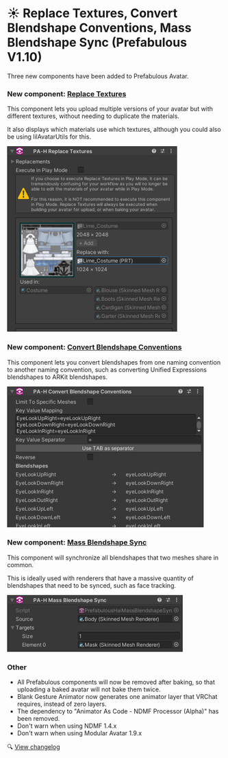 ﻿# ☀️ Replace Textures, Convert Blendshape Conventions, Mass Blendshape Sync (Prefabulous V1.10)

Three new components have been added to Prefabulous Avatar.

### New component: [Replace Textures](/docs/products/prefabulous/universal/replace-textures)

This component lets you upload multiple versions of your avatar but with different textures, without needing to duplicate the materials.

It also displays which materials use which textures, although you could also be using lilAvatarUtils for this.

![Unity_lJ03XfMYPW.png](..%2Fdocs%2Fproducts%2Fprefabulous%2Fimg%2FUnity_lJ03XfMYPW.png)

### New component: [Convert Blendshape Conventions](/docs/products/prefabulous/universal/convert-blendshape-conventions)

This component lets you convert blendshapes from one naming convention to another naming convention, such as converting Unified Expressions blendshapes to ARKit blendshapes.

![Unity_Kwht5QWD83.png](..%2Fdocs%2Fproducts%2Fprefabulous%2Fimg%2FUnity_Kwht5QWD83.png)

### New component: [Mass Blendshape Sync](/docs/products/prefabulous/vrchat/mass-blendshape-sync)

This component will synchronize all blendshapes that two meshes share in common.

This is ideally used with renderers that have a massive quantity of blendshapes that need to be synced, such as face tracking.

![Unity_kmeSxcDqt8.png](..%2Fdocs%2Fproducts%2Fprefabulous%2Fimg%2FUnity_kmeSxcDqt8.png)

### Other

- All Prefabulous components will now be removed after baking, so that uploading a baked avatar will not bake them twice.
- Blank Gesture Animator now generates one animator layer that VRChat requires, instead of zero layers.
- The dependency to "Animator As Code - NDMF Processor (Alpha)" has been removed.
- Don't warn when using NDMF 1.4.x
- Don't warn when using Modular Avatar 1.9.x

🔍 [View changelog](/docs/changelogs/prefabulous#1101)